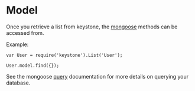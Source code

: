 # Model

Once you retrieve a list from keystone, the [mongoose](http://mongoosejs.com/) methods can be accessed from.

Example:

```JS
var User = require('keystone').List('User');

User.model.find({});
```

See the mongoose [query](http://mongoosejs.com/docs/queries.html) documentation for more details on querying your database.
